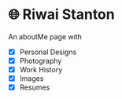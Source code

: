 # 🌐 Riwai Stanton

An aboutMe page with

- [X] Personal Designs
- [X] Photography
- [X] Work History
- [X] Images
- [X] Resumes
